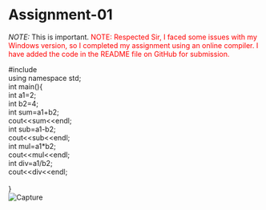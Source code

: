 # Assignment-01
*NOTE:* This is important.
<span style="color:red">NOTE: Respected Sir,
I faced some issues with my Windows version, so I completed my assignment using an online compiler.
I have added the code in the README file on GitHub for submission.</span>

#include
<iostream><br>
using namespace std;<br>
int main(){<br>
    int a1=2;<br>
    int b2=4;<br>
    int sum=a1+b2;<br>
    cout<<sum<<endl;<br>
    int sub=a1-b2;<br>
    cout<<sub<<endl;<br>
    int mul=a1*b2;<br>
    cout<<mul<<endl;<br>
    int div=a1/b2;<br>
    cout<<div<<endl;<br>    
}<br>
![Capture](https://github.com/user-attachments/assets/9ce5e301-ca36-42db-b513-d5a6f28116dd)
